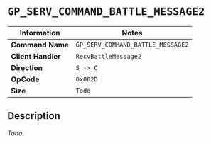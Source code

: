 # `GP_SERV_COMMAND_BATTLE_MESSAGE2`

| Information               | Notes |
|---                        |---    |
| **Command Name**          | `GP_SERV_COMMAND_BATTLE_MESSAGE2` |
| **Client Handler**        | `RecvBattleMessage2` |
| **Direction**             | `S -> C` |
| **OpCode**                | `0x002D` |
| **Size**                  | `Todo` |

## Description

_Todo._
